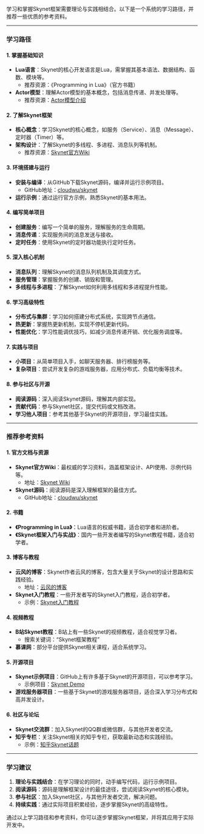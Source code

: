 学习和掌握Skynet框架需要理论与实践相结合。以下是一个系统的学习路径，并推荐一些优质的参考资料。

---

### **学习路径**

#### 1. **掌握基础知识**
   - **Lua语言**：Skynet的核心开发语言是Lua，需掌握其基本语法、数据结构、函数、模块等。
     - 推荐资源：《Programming in Lua》（官方书籍）
   - **Actor模型**：理解Actor模型的基本概念，包括消息传递、并发处理等。
     - 推荐资源：[Actor模型介绍](https://en.wikipedia.org/wiki/Actor_model)

#### 2. **了解Skynet框架**
   - **核心概念**：学习Skynet的核心概念，如服务（Service）、消息（Message）、定时器（Timer）等。
   - **架构设计**：了解Skynet的多线程、多进程、消息队列等机制。
     - 推荐资源：[Skynet官方Wiki](https://github.com/cloudwu/skynet/wiki)

#### 3. **环境搭建与运行**
   - **安装与编译**：从GitHub下载Skynet源码，编译并运行示例项目。
     - GitHub地址：[cloudwu/skynet](https://github.com/cloudwu/skynet)
   - **运行示例**：通过运行官方示例，熟悉Skynet的基本用法。

#### 4. **编写简单项目**
   - **创建服务**：编写一个简单的服务，理解服务的生命周期。
   - **消息传递**：实现服务间的消息发送与接收。
   - **定时任务**：使用Skynet的定时器功能执行定时任务。

#### 5. **深入核心机制**
   - **消息队列**：理解Skynet的消息队列机制及其调度方式。
   - **服务管理**：掌握服务的创建、销毁和管理。
   - **多线程与多进程**：了解Skynet如何利用多线程和多进程提升性能。

#### 6. **学习高级特性**
   - **分布式与集群**：学习如何搭建分布式系统，实现跨节点通信。
   - **热更新**：掌握热更新机制，实现不停机更新代码。
   - **性能优化**：学习性能调优技巧，如减少消息传递开销、优化服务调度等。

#### 7. **实践与项目**
   - **小项目**：从简单项目入手，如聊天服务器、排行榜服务等。
   - **复杂项目**：尝试开发复杂的游戏服务器，应用分布式、负载均衡等技术。

#### 8. **参与社区与开源**
   - **阅读源码**：深入阅读Skynet源码，理解其内部实现。
   - **贡献代码**：参与Skynet社区，提交代码或文档改进。
   - **学习他人项目**：参考其他基于Skynet的开源项目，学习最佳实践。

---

### **推荐参考资料**

#### 1. **官方文档与资源**
   - **Skynet官方Wiki**：最权威的学习资料，涵盖框架设计、API使用、示例代码等。
     - 地址：[Skynet Wiki](https://github.com/cloudwu/skynet/wiki)
   - **Skynet源码**：阅读源码是深入理解框架的最佳方式。
     - GitHub地址：[cloudwu/skynet](https://github.com/cloudwu/skynet)

#### 2. **书籍**
   - **《Programming in Lua》**：Lua语言的权威书籍，适合初学者和进阶者。
   - **《Skynet框架入门与实战》**：国内一些开发者编写的Skynet教程书籍，适合初学者。

#### 3. **博客与教程**
   - **云风的博客**：Skynet作者云风的博客，包含大量关于Skynet的设计思路和实践经验。
     - 地址：[云风的博客](https://blog.codingnow.com/)
   - **Skynet入门教程**：一些开发者写的Skynet入门教程，适合初学者。
     - 示例：[Skynet入门教程](https://zhuanlan.zhihu.com/p/104345599)

#### 4. **视频教程**
   - **B站Skynet教程**：B站上有一些Skynet的视频教程，适合视觉学习者。
     - 搜索关键词：“Skynet框架教程”
   - **慕课网**：部分平台提供Skynet相关课程，适合系统学习。

#### 5. **开源项目**
   - **Skynet示例项目**：GitHub上有许多基于Skynet的开源项目，可以参考学习。
     - 示例项目：[Skynet Demo](https://github.com/cloudwu/skynetdemo)
   - **游戏服务器项目**：一些基于Skynet的游戏服务器项目，适合深入学习分布式和高并发设计。

#### 6. **社区与论坛**
   - **Skynet交流群**：加入Skynet的QQ群或微信群，与其他开发者交流。
   - **知乎专栏**：关注Skynet相关的知乎专栏，获取最新动态和实践经验。
     - 示例：[知乎Skynet话题](https://www.zhihu.com/topic/20013158/hot)

---

### **学习建议**
1. **理论与实践结合**：在学习理论的同时，动手编写代码，运行示例项目。
2. **阅读源码**：源码是理解框架设计的最佳途径，尝试阅读Skynet的核心模块。
3. **参与社区**：加入Skynet社区，与其他开发者交流，解决问题。
4. **持续实践**：通过实际项目积累经验，逐步掌握Skynet的高级特性。

通过以上学习路径和参考资料，你可以逐步掌握Skynet框架，并将其应用于实际开发中。